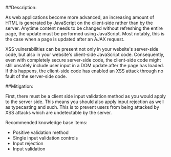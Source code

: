 ##Description:

As web applications become more advanced, an increasing amount of HTML is generated by
JavaScript on the client-side rather than by the server. Anytime content needs to be
changed without refreshing the entire page, the update must be performed using JavaScript.
Most notably, this is the case when a page is updated after an AJAX request.

XSS vulnerabilities can be present not only in your website's server-side code, but also
in your website's client-side JavaScript code. Consequently, even with completely
secure server-side code, the client-side code might still unsafely include user input in a
DOM update after the page has loaded. If this happens, the client-side code has enabled
an XSS attack through no fault of the server-side code.

##Mitigation:

First, there must be a client side input validation method as you would apply to the server
side. This means you should also apply input rejection as well as typecasting and such.
This is to prevent users from being attacked by XSS attacks which are undetectable by
the server.

Recommended knowledge base items:

- Positive validation method
- Single input validation controls
- Input rejection
- Input validation
